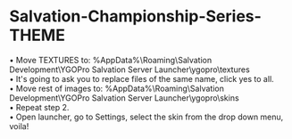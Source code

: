# Salvation-Championship-Series-THEME

• Move TEXTURES to: %AppData%\Roaming\Salvation Development\YGOPro Salvation Server Launcher\ygopro\textures <br>
• It's going to ask you to replace files of the same name, click yes to all.<br>
• Move rest of images to: %AppData%\Roaming\Salvation Development\YGOPro Salvation Server Launcher\ygopro\skins<br>
• Repeat step 2.<br>
• Open launcher, go to Settings, select the skin from the drop down menu, voila!

